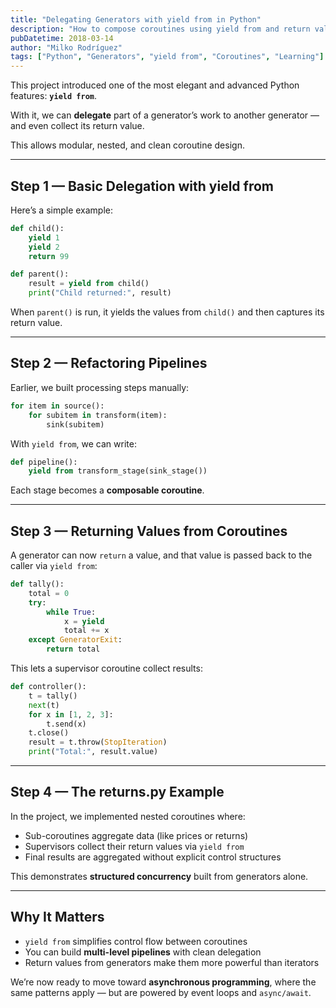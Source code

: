 ```yaml
---
title: "Delegating Generators with yield from in Python"
description: "How to compose coroutines using yield from and return values from generator pipelines."
pubDatetime: 2018-03-14
author: "Milko Rodríguez"
tags: ["Python", "Generators", "yield from", "Coroutines", "Learning"]
---
```


This project introduced one of the most elegant and advanced Python features: **`yield from`**.

With it, we can **delegate** part of a generator’s work to another generator — and even collect its return value.

This allows modular, nested, and clean coroutine design.

---

## Step 1 — Basic Delegation with yield from

Here’s a simple example:

```python
def child():
    yield 1
    yield 2
    return 99

def parent():
    result = yield from child()
    print("Child returned:", result)
```

When `parent()` is run, it yields the values from `child()` and then captures its return value.

---

## Step 2 — Refactoring Pipelines

Earlier, we built processing steps manually:

```python
for item in source():
    for subitem in transform(item):
        sink(subitem)
```

With `yield from`, we can write:

```python
def pipeline():
    yield from transform_stage(sink_stage())
```

Each stage becomes a **composable coroutine**.

---

## Step 3 — Returning Values from Coroutines

A generator can now `return` a value, and that value is passed back to the caller via `yield from`:

```python
def tally():
    total = 0
    try:
        while True:
            x = yield
            total += x
    except GeneratorExit:
        return total
```

This lets a supervisor coroutine collect results:

```python
def controller():
    t = tally()
    next(t)
    for x in [1, 2, 3]:
        t.send(x)
    t.close()
    result = t.throw(StopIteration)
    print("Total:", result.value)
```

---

## Step 4 — The returns.py Example

In the project, we implemented nested coroutines where:

- Sub-coroutines aggregate data (like prices or returns)
- Supervisors collect their return values via `yield from`
- Final results are aggregated without explicit control structures

This demonstrates **structured concurrency** built from generators alone.

---

## Why It Matters

- `yield from` simplifies control flow between coroutines
- You can build **multi-level pipelines** with clean delegation
- Return values from generators make them more powerful than iterators

We’re now ready to move toward **asynchronous programming**, where the same patterns apply — but are powered by event loops and `async/await`.

